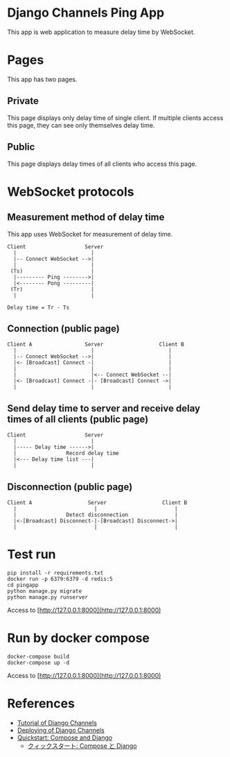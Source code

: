 # Django Channels Ping App
This app is web application to measure delay time by WebSocket.

# Pages
This app has two pages.

## Private
This page displays only delay time of single client.
If multiple clients access this page, they can see only themselves delay time.

## Public
This page displays delay times of all clients who access this page.

# WebSocket protocols
## Measurement method of delay time
This app uses WebSocket for measurement of delay time.

```
Client                   Server
  |                        |
  |-- Connect WebSocket -->|
  |                        |
 (Ts)                      |
  |--------- Ping -------->|
  |<-------- Pong ---------|
 (Tr)                      |
  |                        |

Delay time = Tr - Ts
```

## Connection (public page)
```
Client A                 Server                  Client B
  |                        |                        |
  |-- Connect WebSocket -->|                        |
  |<- [Broadcast] Connect -|                        |
  |                        |                        |
  |                        |<-- Connect WebSocket --|
  |<- [Broadcast] Connect -|- [Broadcast] Connect ->|
  |                        |                        |
```

## Send delay time to server and receive delay times of all clients (public page)
```
Client                   Server
  |                        |
  |----- Delay time ------>|
  |                Record delay time
  |<--- Delay time list ---|
  |                        |
```

## Disconnection (public page)
```
Client A                  Server                  Client B
  |                         |                         |
  |                Detect disconnection               |
  |<-[Broadcast] Disconnect-|-[Broadcast] Disconnect->|
  |                         |                         |
```

# Test run
```
pip install -r requirements.txt
docker run -p 6379:6379 -d redis:5
cd pingapp
python manage.py migrate
python manage.py runserver
```
Access to [http://127.0.0.1:8000](http://127.0.0.1:8000)

# Run by docker compose
```
docker-compose build
docker-compose up -d
```
Access to [http://127.0.0.1:8000](http://127.0.0.1:8000)

# References
- [Tutorial of Django Channels](https://channels.readthedocs.io/en/stable/tutorial/index.html)
- [Deploying of Django Channels](https://channels.readthedocs.io/en/stable/deploying.html)
- [Quickstart: Compose and Django](https://docs.docker.com/compose/django/)
    - [クィックスタート: Compose と Django](https://docs.docker.jp/compose/django.html)